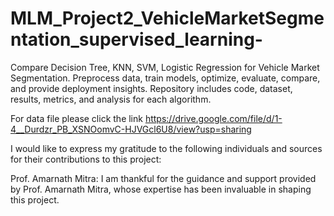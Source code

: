 # MLM_Project2_VehicleMarketSegmentation_supervised_learning-
Compare Decision Tree, KNN, SVM, Logistic Regression for Vehicle Market Segmentation. Preprocess data, train models, optimize, evaluate, compare, and provide deployment insights. Repository includes code, dataset, results, metrics, and analysis for each algorithm.

For data file please click the link https://drive.google.com/file/d/1-4__Durdzr_PB_XSNOomvC-HJVGcl6U8/view?usp=sharing

I would like to express my gratitude to the following individuals and sources for their contributions to this project:

Prof. Amarnath Mitra: I am thankful for the guidance and support provided by Prof. Amarnath Mitra, whose expertise has been invaluable in shaping this project.
